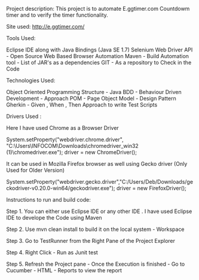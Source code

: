 Project description: This project is to automate E.ggtimer.com Countdowm timer and to verify the timer functionality.

Site used: http://e.ggtimer.com/

Tools Used:

Eclipse IDE along with Java Bindings (Java SE 1.7) 
Selenium Web Driver API - Open Source Web Based Browser Automation 
Maven - Build Automation tool - List of JAR's as a dependencies 
GIT - As a repository to Check in the Code

Technologies Used:

Object Oriented Programming Structure - Java 
BDD - Behaviour Driven Development - Approach 
POM - Page Object Model - Design Pattern 
Gherkin - Given , When , Then Approach to write Test Scripts

Drivers Used :

Here I have used Chrome as a Browser Driver

System.setProperty("webdriver.chrome.driver", "C:\Users\INFOCOM\Downloads\chromedriver_win32 (1)\chromedriver.exe"); driver = new ChromeDriver();

It can be used in Mozilla Firefox browser as well using Gecko driver (Only Used for Older Version)

System.setProperty("webdriver.gecko.driver","C:/Users/Deb/Downloads/geckodriver-v0.20.0-win64/geckodriver.exe"); driver = new FirefoxDriver();

Instructions to run and build code:

Step 1. You can either use Eclipse IDE or any other IDE . I have used Eclipse IDE to develope the Code using Maven 

Step 2. Use mvn clean install to build it on the local system - Workspace 

Step 3. Go to TestRunner from the Right Pane of the Project Explorer 

Step 4. Right Click - Run as Junit test 

Step 5. Refresh the Project pane - Once the Execution is finished - Go to Cucumber - HTML - Reports to view the report
